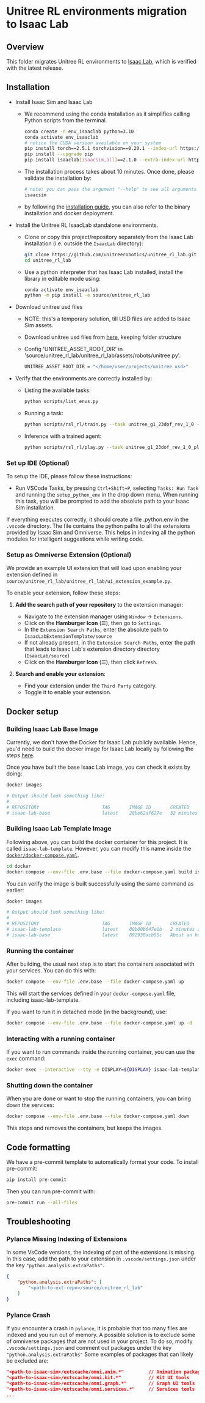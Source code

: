 # Unitree RL environments migration to Isaac Lab

## Overview

This folder migrates Unitree RL environments to [Isaac Lab](https://github.com/isaac-sim/IsaacLab), which is verified with the latest release.

## Installation

- Install Isaac Sim and Isaac Lab
    - We recommend using the conda installation as it simplifies calling Python scripts from the terminal.
        ```bash
        conda create -n env_isaaclab python=3.10
        conda activate env_isaaclab
        # notice the CUDA version available on your system
        pip install torch==2.5.1 torchvision==0.20.1 --index-url https://download.pytorch.org/whl/cu121
        pip install --upgrade pip
        pip install isaaclab[isaacsim,all]==2.1.0 --extra-index-url https://pypi.nvidia.com
        ```
    - The installation process takes about 10 minutes. Once done, please validate the installation by:
        ```bash
        # note: you can pass the argument "--help" to see all arguments possible.
        isaacsim
        ```

    - by following the [installation guide](https://isaac-sim.github.io/IsaacLab/main/source/setup/installation/index.html), you can also refer to the binary installation and docker deployment.

- Install the Unitree RL IsaacLab standalone environments.
    - Clone or copy this project/repository separately from the Isaac Lab installation (i.e. outside the `IsaacLab` directory):
        ```bash
        git clone https://github.com/unitreerobotics/unitree_rl_lab.git
        cd unitree_rl_lab
        ```

    - Use a python interpreter that has Isaac Lab installed, install the library in editable mode using:
        ```bash
        conda activate env_isaaclab
        python -m pip install -e source/unitree_rl_lab
        ```
- Download unitree usd files
    - NOTE: this's a temporary solution, till USD files are added to Isaac Sim assets.

    - Download unitree usd files from [here](https://nvidia-my.sharepoint.com/:f:/r/personal/sharronl_nvidia_com/Documents/workspace/unitree_usd?csf=1&web=1&e=QqC2g2), keeping folder structure

    - Config 'UNITREE_ASSET_ROOT_DIR' in 'source/unitree_rl_lab/unitree_rl_lab/assets/robots/unitree.py'.
        ```bash
        UNITREE_ASSET_ROOT_DIR = "</home/user/projects/unitree_usd>"
        ```

- Verify that the environments are correctly installed by:

    - Listing the available tasks:

        ```bash
        python scripts/list_envs.py
        ```

    - Running a task:

        ```bash
        python scripts/rsl_rl/train.py --task unitree_g1_23dof_rev_1_0 --num_envs 4096 --headless --max_iterations <10000>
        ```

    - Inference with a trained agent:

        ```bash
        python scripts/rsl_rl/play.py --task unitree_g1_23dof_rev_1_0_play
        ```

### Set up IDE (Optional)

To setup the IDE, please follow these instructions:

- Run VSCode Tasks, by pressing `Ctrl+Shift+P`, selecting `Tasks: Run Task` and running the `setup_python_env` in the drop down menu. When running this task, you will be prompted to add the absolute path to your Isaac Sim installation.

If everything executes correctly, it should create a file .python.env in the `.vscode` directory. The file contains the python paths to all the extensions provided by Isaac Sim and Omniverse. This helps in indexing all the python modules for intelligent suggestions while writing code.

### Setup as Omniverse Extension (Optional)

We provide an example UI extension that will load upon enabling your extension defined in `source/unitree_rl_lab/unitree_rl_lab/ui_extension_example.py`.

To enable your extension, follow these steps:

1. **Add the search path of your repository** to the extension manager:
    - Navigate to the extension manager using `Window` -> `Extensions`.
    - Click on the **Hamburger Icon** (☰), then go to `Settings`.
    - In the `Extension Search Paths`, enter the absolute path to `IsaacLabExtensionTemplate/source`
    - If not already present, in the `Extension Search Paths`, enter the path that leads to Isaac Lab's extension directory directory (`IsaacLab/source`)
    - Click on the **Hamburger Icon** (☰), then click `Refresh`.

2. **Search and enable your extension**:
    - Find your extension under the `Third Party` category.
    - Toggle it to enable your extension.

## Docker setup

### Building Isaac Lab Base Image

Currently, we don't have the Docker for Isaac Lab publicly available. Hence, you'd need to build the docker image
for Isaac Lab locally by following the steps [here](https://isaac-sim.github.io/IsaacLab/main/source/deployment/index.html).

Once you have built the base Isaac Lab image, you can check it exists by doing:

```bash
docker images

# Output should look something like:
#
# REPOSITORY                       TAG       IMAGE ID       CREATED          SIZE
# isaac-lab-base                   latest    28be62af627e   32 minutes ago   18.9GB
```

### Building Isaac Lab Template Image

Following above, you can build the docker container for this project. It is called `isaac-lab-template`. However,
you can modify this name inside the [`docker/docker-compose.yaml`](docker/docker-compose.yaml).

```bash
cd docker
docker compose --env-file .env.base --file docker-compose.yaml build isaac-lab-template
```

You can verify the image is built successfully using the same command as earlier:

```bash
docker images

# Output should look something like:
#
# REPOSITORY                       TAG       IMAGE ID       CREATED             SIZE
# isaac-lab-template               latest    00b00b647e1b   2 minutes ago       18.9GB
# isaac-lab-base                   latest    892938acb55c   About an hour ago   18.9GB
```

### Running the container

After building, the usual next step is to start the containers associated with your services. You can do this with:

```bash
docker compose --env-file .env.base --file docker-compose.yaml up
```

This will start the services defined in your `docker-compose.yaml` file, including isaac-lab-template.

If you want to run it in detached mode (in the background), use:

```bash
docker compose --env-file .env.base --file docker-compose.yaml up -d
```

### Interacting with a running container

If you want to run commands inside the running container, you can use the `exec` command:

```bash
docker exec --interactive --tty -e DISPLAY=${DISPLAY} isaac-lab-template /bin/bash
```

### Shutting down the container

When you are done or want to stop the running containers, you can bring down the services:

```bash
docker compose --env-file .env.base --file docker-compose.yaml down
```

This stops and removes the containers, but keeps the images.

## Code formatting

We have a pre-commit template to automatically format your code.
To install pre-commit:

```bash
pip install pre-commit
```

Then you can run pre-commit with:

```bash
pre-commit run --all-files
```

## Troubleshooting

### Pylance Missing Indexing of Extensions

In some VsCode versions, the indexing of part of the extensions is missing. In this case, add the path to your extension in `.vscode/settings.json` under the key `"python.analysis.extraPaths"`.

```json
{
    "python.analysis.extraPaths": [
        "<path-to-ext-repo>/source/unitree_rl_lab"
    ]
}
```

### Pylance Crash

If you encounter a crash in `pylance`, it is probable that too many files are indexed and you run out of memory.
A possible solution is to exclude some of omniverse packages that are not used in your project.
To do so, modify `.vscode/settings.json` and comment out packages under the key `"python.analysis.extraPaths"`
Some examples of packages that can likely be excluded are:

```json
"<path-to-isaac-sim>/extscache/omni.anim.*"         // Animation packages
"<path-to-isaac-sim>/extscache/omni.kit.*"          // Kit UI tools
"<path-to-isaac-sim>/extscache/omni.graph.*"        // Graph UI tools
"<path-to-isaac-sim>/extscache/omni.services.*"     // Services tools
...
```
